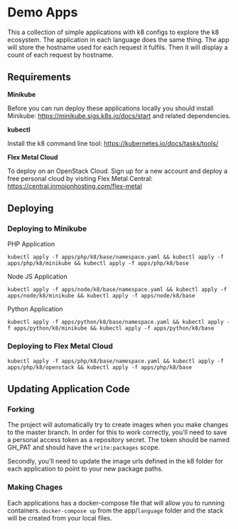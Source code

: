 
# Demo Apps
This a collection of simple applications with k8 configs to explore the k8 ecosystem. The application in each language does the same thing. The app will store the hostname used for each request it fulfils. Then it will display a count of each request by hostname.

## Requirements

**Minikube**

Before you can run deploy these applications locally you should install Minikube: https://minikube.sigs.k8s.io/docs/start and related dependencies.

**kubectl**

Install the k8 command line tool: https://kubernetes.io/docs/tasks/tools/

**Flex Metal Cloud**

To deploy on an OpenStack Cloud. Sign up for a new account and deploy a free personal cloud by visiting Flex Metal Central: https://central.inmoionhosting.com/flex-metal

## Deploying

### Deploying to Minikube

PHP Application

`kubectl apply -f apps/php/k8/base/namespace.yaml && kubectl apply -f apps/php/k8/minikube && kubectl apply -f apps/php/k8/base`

Node JS Application

`kubectl apply -f apps/node/k8/base/namespace.yaml && kubectl apply -f apps/node/k8/minikube && kubectl apply -f apps/node/k8/base`

Python Application

`kubectl apply -f apps/python/k8/base/namespace.yaml && kubectl apply -f apps/python/k8/minikube && kubectl apply -f apps/python/k8/base`

### Deploying to Flex Metal Cloud
`kubectl apply -f apps/php/k8/base/namespace.yaml && kubectl apply -f apps/php/k8/openstack && kubectl apply -f apps/php/k8/base`

## Updating Application Code
### Forking
The project will automatically try to create images when you make changes to the master branch. In order for this to work correctly,
you'll need to save a personal access token as a repository secret. The token should be named GH_PAT and should have the `write:packages` scope.

Secondly, you'll need to update the image urls defined in the k8 folder for each application to point to your new package paths.

### Making Chages
Each applications has a docker-compose file that will allow you to running containers. `docker-compose up` from the app/`language` folder and the stack will be created from your local files.
